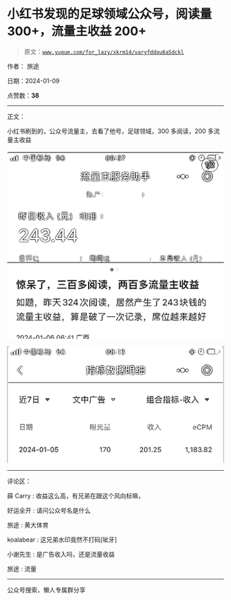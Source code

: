 # 小红书发现的足球领域公众号，阅读量 300+，流量主收益 200+

> 原文：[`www.yuque.com/for_lazy/xkrm14/varyfddou6a5dckl`](https://www.yuque.com/for_lazy/xkrm14/varyfddou6a5dckl)

作者： 旅途

日期：2024-01-09

点赞数：**38**

* * *

正文：

小红书刷到的，公众号流量主，去看了他号，足球领域，300 多阅读，200 多流量主收益

![](img/7b18933defe41f532a344eb8d1b51f21.png)

![](img/da7d65fda706a9beac96cf7de7c6b589.png)

* * *

评论区：

薛 Carry : 收益这么高，有兄弟在跟这个风向标嘛，

好运全开 : 请问公众号名是什么

旅途 : 黄大体育

koalabear : 这兄弟水印竟然不打码[呲牙]

小谢先生 : 是广告收入吗，还是流量收益

旅途 : 流量

* * *

公众号搜索，懒人专属群分享